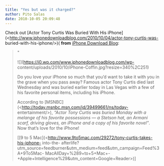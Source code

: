 ```yaml
---
title: "Yes but was it charged?"
author: Pito Salas
date: 2010-10-05 20:09:48
---
```



Check out [Actor Tony Curtis Was Buried With His
iPhone](<http://www.iphonedownloadblog.com/2010/10/04/actor-tony-curtis-was-
buried-with-his-iphone/>)( **from** [iPhone Download
Blog](<http://www.iphonedownloadblog.com/feed/>):

> "
>
> ![](https://i0.wp.com/www.iphonedownloadblog.com/wp-
> content/uploads/2010/10/iPhone-Coffin.jpg?resize=340%2C251)
>
> Do you love your iPhone so much that you’d want to take it with you in the
> grave when you pass away? Famous actor Tony Curtis died last Wednesday and
> was buried earlier today in Las Vegas with a few of his favorite personal
> items, including his iPhone.
>
> According to [MSNBC](<http://today.msnbc.msn.com/id/39499661/ns/today-
> entertainment/>), _“Actor Tony Curtis was buried Monday with a melange of
> his favorite possessions — a Stetson hat, an Armani scarf, driving gloves,
> an iPhone and a copy of his favorite novel”_. Now that’s love for the
> iPhone!
>
> [[9 to 5 Mac](<http://www.9to5mac.com/29272/tony-curtis-takes-his-iphone-
> into-the-
> afterlife?utm_source=feedburner&utm_medium=feed&utm_campaign=Feed%3A+9To5Mac-
> MacAllDay+%289+to+5+Mac+-+Apple+Intelligence%29&utm_content=Google+Reader>)]


